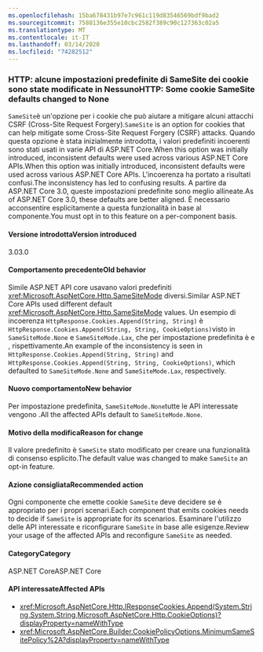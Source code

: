 ```yaml
---
ms.openlocfilehash: 15ba678431b97e7c961c119d83546569bdf9bad2
ms.sourcegitcommit: 7588136e355e10cbc2582f389c90c127363c02a5
ms.translationtype: MT
ms.contentlocale: it-IT
ms.lasthandoff: 03/14/2020
ms.locfileid: "74282512"
---
```

### <a name="http-some-cookie-samesite-defaults-changed-to-none"></a><span data-ttu-id="ea0ad-101">HTTP: alcune impostazioni predefinite di SameSite dei cookie sono state modificate in Nessuno</span><span class="sxs-lookup"><span data-stu-id="ea0ad-101">HTTP: Some cookie SameSite defaults changed to None</span></span>

<span data-ttu-id="ea0ad-102">`SameSite`è un'opzione per i cookie che può aiutare a mitigare alcuni attacchi CSRF (Cross-Site Request Forgery).</span><span class="sxs-lookup"><span data-stu-id="ea0ad-102">`SameSite` is an option for cookies that can help mitigate some Cross-Site Request Forgery (CSRF) attacks.</span></span> <span data-ttu-id="ea0ad-103">Quando questa opzione è stata inizialmente introdotta, i valori predefiniti incoerenti sono stati usati in varie API di ASP.NET Core.When this option was initially introduced, inconsistent defaults were used across various ASP.NET Core APIs.</span><span class="sxs-lookup"><span data-stu-id="ea0ad-103">When this option was initially introduced, inconsistent defaults were used across various ASP.NET Core APIs.</span></span> <span data-ttu-id="ea0ad-104">L'incoerenza ha portato a risultati confusi.</span><span class="sxs-lookup"><span data-stu-id="ea0ad-104">The inconsistency has led to confusing results.</span></span> <span data-ttu-id="ea0ad-105">A partire da ASP.NET Core 3.0, queste impostazioni predefinite sono meglio allineate.</span><span class="sxs-lookup"><span data-stu-id="ea0ad-105">As of ASP.NET Core 3.0, these defaults are better aligned.</span></span> <span data-ttu-id="ea0ad-106">È necessario acconsentire esplicitamente a questa funzionalità in base al componente.</span><span class="sxs-lookup"><span data-stu-id="ea0ad-106">You must opt in to this feature on a per-component basis.</span></span>

#### <a name="version-introduced"></a><span data-ttu-id="ea0ad-107">Versione introdotta</span><span class="sxs-lookup"><span data-stu-id="ea0ad-107">Version introduced</span></span>

<span data-ttu-id="ea0ad-108">3.0</span><span class="sxs-lookup"><span data-stu-id="ea0ad-108">3.0</span></span>

#### <a name="old-behavior"></a><span data-ttu-id="ea0ad-109">Comportamento precedente</span><span class="sxs-lookup"><span data-stu-id="ea0ad-109">Old behavior</span></span>

<span data-ttu-id="ea0ad-110">Simile ASP.NET API core usavano valori predefiniti <xref:Microsoft.AspNetCore.Http.SameSiteMode> diversi.</span><span class="sxs-lookup"><span data-stu-id="ea0ad-110">Similar ASP.NET Core APIs used different default <xref:Microsoft.AspNetCore.Http.SameSiteMode> values.</span></span> <span data-ttu-id="ea0ad-111">Un esempio di incoerenza `HttpResponse.Cookies.Append(String, String)` è `HttpResponse.Cookies.Append(String, String, CookieOptions)`visto in `SameSiteMode.None` e `SameSiteMode.Lax`, che per impostazione predefinita è e , rispettivamente.</span><span class="sxs-lookup"><span data-stu-id="ea0ad-111">An example of the inconsistency is seen in `HttpResponse.Cookies.Append(String, String)` and `HttpResponse.Cookies.Append(String, String, CookieOptions)`, which defaulted to `SameSiteMode.None` and `SameSiteMode.Lax`, respectively.</span></span>

#### <a name="new-behavior"></a><span data-ttu-id="ea0ad-112">Nuovo comportamento</span><span class="sxs-lookup"><span data-stu-id="ea0ad-112">New behavior</span></span>

<span data-ttu-id="ea0ad-113">Per impostazione predefinita, `SameSiteMode.None`tutte le API interessate vengono .</span><span class="sxs-lookup"><span data-stu-id="ea0ad-113">All the affected APIs default to `SameSiteMode.None`.</span></span>

#### <a name="reason-for-change"></a><span data-ttu-id="ea0ad-114">Motivo della modifica</span><span class="sxs-lookup"><span data-stu-id="ea0ad-114">Reason for change</span></span>

<span data-ttu-id="ea0ad-115">Il valore predefinito è `SameSite` stato modificato per creare una funzionalità di consenso esplicito.</span><span class="sxs-lookup"><span data-stu-id="ea0ad-115">The default value was changed to make `SameSite` an opt-in feature.</span></span>

#### <a name="recommended-action"></a><span data-ttu-id="ea0ad-116">Azione consigliata</span><span class="sxs-lookup"><span data-stu-id="ea0ad-116">Recommended action</span></span>

<span data-ttu-id="ea0ad-117">Ogni componente che emette cookie `SameSite` deve decidere se è appropriato per i propri scenari.</span><span class="sxs-lookup"><span data-stu-id="ea0ad-117">Each component that emits cookies needs to decide if `SameSite` is appropriate for its scenarios.</span></span> <span data-ttu-id="ea0ad-118">Esaminare l'utilizzo delle API interessate e riconfigurare `SameSite` in base alle esigenze.</span><span class="sxs-lookup"><span data-stu-id="ea0ad-118">Review your usage of the affected APIs and reconfigure `SameSite` as needed.</span></span>

#### <a name="category"></a><span data-ttu-id="ea0ad-119">Category</span><span class="sxs-lookup"><span data-stu-id="ea0ad-119">Category</span></span>

<span data-ttu-id="ea0ad-120">ASP.NET Core</span><span class="sxs-lookup"><span data-stu-id="ea0ad-120">ASP.NET Core</span></span>

#### <a name="affected-apis"></a><span data-ttu-id="ea0ad-121">API interessate</span><span class="sxs-lookup"><span data-stu-id="ea0ad-121">Affected APIs</span></span>

- <xref:Microsoft.AspNetCore.Http.IResponseCookies.Append(System.String,System.String,Microsoft.AspNetCore.Http.CookieOptions)?displayProperty=nameWithType>
- <xref:Microsoft.AspNetCore.Builder.CookiePolicyOptions.MinimumSameSitePolicy%2A?displayProperty=nameWithType>

<!--

#### Affected APIs

- `M:Microsoft.AspNetCore.Http.IResponseCookies.Append(System.String,System.String,Microsoft.AspNetCore.Http.CookieOptions)`
- `Overload:Microsoft.AspNetCore.Builder.CookiePolicyOptions.MinimumSameSitePolicy`

-->
